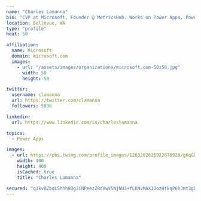 ```yaml
---
name: "Charles Lamanna"
bio: "CVP at Microsoft, Founder @ MetricsHub. Works on Power Apps, Power Automate, Power Virtual Agent, Common Data Service and Dynamics 365."
location: Bellevue, WA
type: "profile"
heat: 50

affiliation:
  name: Microsoft
  domain: microsoft.com
  images:
    - url: "/assets/images/organizations/microsoft.com-50x50.jpg"
      width: 50
      height: 50

twitter:
  username: clamanna
  url: https://twitter.com/clamanna
  followers: 5036

linkedin:
  url: https://www.linkedin.com/in/charleslamanna

topics:
  - Power Apps

images:
  - url: https://pbs.twimg.com/profile_images/1263202626922876928/g6qGbHZ-_400x400.jpg
    width: 400
    height: 400
    isCached: true
    title: "Charles Lamanna"

secured: "qJkvBZbqLShhh8QgJiNPeezZ8dVwV5NjNU3+fLKNvMAX1OozHtkqP6hJmt3gDZ4C5jxd51V00i/GP7QDRZXXj/aod6vLbsgDdscQ0gfkbUHEbxXSiDpmHaLQJP5wuV1sQQCBpitT1Jk9tAcNQmxXE3WfP50V8xbcJpfXopP7Nf83ir5lI/1szl+VlJtQSqaigfrS09EiEzQyPGhLBbOtgp2TjZiC1h97pOBAY79rmwKF7+GukPJWVdKLkPU06Jsmd1ctid75i+D1DPnN61powW/esmEPv+pl36KTb4kPL67vYHnewlweZ/pq2BHChAIH7MCmsE4mK76r7aGDFX4Xq1yETasdBJ1c1DnyYG4v98+F2iIR3hpvoVzP5qrwNqD9RqYbSFraIuqgMwbq/uCUrgjtNqJvl1XC8l3dNPrPuI0=;A/XcYmTYy/Wezl6BOOEE3A=="
---
```


